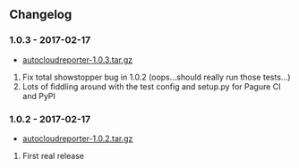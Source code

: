 ## Changelog

### 1.0.3 - 2017-02-17

*   [autocloudreporter-1.0.3.tar.gz](https://files.pythonhosted.org/packages/source/a/autocloudreporter/autocloudreporter-1.0.3.tar.gz)

1.  Fix total showstopper bug in 1.0.2 (oops...should really run those tests...)
2.  Lots of fiddling around with the test config and setup.py for Pagure CI and PyPI

### 1.0.2 - 2017-02-17

*   [autocloudreporter-1.0.2.tar.gz](https://files.pythonhosted.org/packages/source/a/autocloudreporter/autocloudreporter-1.0.2.tar.gz)

1.  First real release
